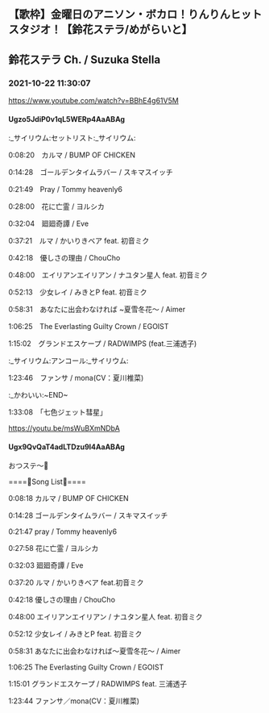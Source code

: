 ## 【歌枠】金曜日のアニソン・ボカロ！りんりんヒットスタジオ！【鈴花ステラ/めがらいと】
## 鈴花ステラ Ch. / Suzuka Stella
### 2021-10-22 11:30:07
https://www.youtube.com/watch?v=BBhE4g61V5M
#### Ugzo5JdiP0v1qL5WERp4AaABAg
:_サイリウム:セットリスト:_サイリウム:

0:08:20　カルマ / BUMP OF CHICKEN

0:14:28　ゴールデンタイムラバー / スキマスイッチ

0:21:49　Pray / Tommy heavenly6 

0:28:00　花に亡霊 / ヨルシカ

0:32:04　廻廻奇譚 / Eve

0:37:21　ルマ  / かいりきベア feat. 初音ミク

0:42:18　優しさの理由 / ChouCho

0:48:00　エイリアンエイリアン / ナユタン星人 feat. 初音ミク

0:52:13　少女レイ / みきとP feat. 初音ミク

0:58:31　あなたに出会わなければ ~夏雪冬花～ / Aimer

1:06:25　The Everlasting Guilty Crown / EGOIST

1:15:02　グランドエスケープ / RADWIMPS (feat.三浦透子)



:_サイリウム:アンコール:_サイリウム:

1:23:46　ファンサ / mona(CV：夏川椎菜)



:_かわいい:~END~

1:33:08　「七色ジェット彗星」

https://youtu.be/msWuBXmNDbA

#### Ugx9QvQaT4adLTDzu9l4AaABAg
​おつステ～🔔

====🔔Song List🔔====

0:08:18 カルマ / BUMP OF CHICKEN

0:14:28 ゴールデンタイムラバー / スキマスイッチ

0:21:47 pray / Tommy heavenly6

0:27:58 花に亡霊 / ヨルシカ

0:32:03 廻廻奇譚 / Eve

0:37:20 ルマ / かいりきベア feat.初音ミク

0:42:18 優しさの理由 / ChouCho

0:48:00 エイリアンエイリアン / ナユタン星人 feat. 初音ミク

0:52:12 少女レイ / みきとP feat. 初音ミク

0:58:31 あなたに出会わなければ～夏雪冬花～ / Aimer

1:06:25 The Everlasting Guilty Crown / EGOIST

1:15:01 グランドエスケープ / RADWIMPS feat. 三浦透子

1:23:44 ファンサ／mona(CV：夏川椎菜)

